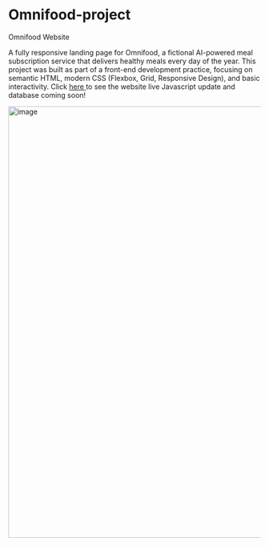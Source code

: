 # Omnifood-project

Omnifood Website

A fully responsive landing page for Omnifood, a fictional AI-powered meal subscription service that delivers healthy meals every day of the year. This project was built as part of a front-end development practice, focusing on semantic HTML, modern CSS (Flexbox, Grid, Responsive Design), and basic interactivity. Click <a href="https://haseeb-lateef.github.io/Omnifood-project"> here </a> to see the website live
Javascript update and database coming soon!

<img width="1899" height="861" alt="image" src="https://github.com/user-attachments/assets/acbe91da-210b-4d98-a286-9f1f422e983b" />


